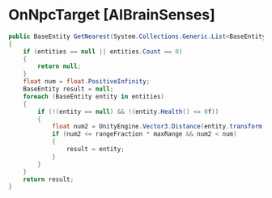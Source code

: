 <Badge type="danger" text="Carbon Compatible"/><Badge type="warning" text="Oxide Compatible"/>
# OnNpcTarget [AIBrainSenses]
```csharp
public BaseEntity GetNearest(System.Collections.Generic.List<BaseEntity> entities, float rangeFraction)
{
	if (entities == null || entities.Count == 0)
	{
		return null;
	}
	float num = float.PositiveInfinity;
	BaseEntity result = null;
	foreach (BaseEntity entity in entities)
	{
		if (!(entity == null) && !(entity.Health() <= 0f))
		{
			float num2 = UnityEngine.Vector3.Distance(entity.transform.position, owner.transform.position);
			if (num2 <= rangeFraction * maxRange && num2 < num)
			{
				result = entity;
			}
		}
	}
	return result;
}

```
